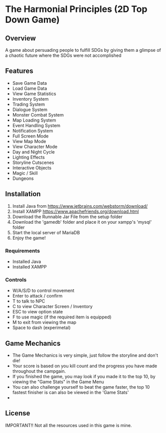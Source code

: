# The Harmonial Principles (2D Top Down Game)

## Overview
A game about persuading people to fulfill SDGs by giving them a glimpse of a chaotic future where the SDGs were not accomplished

## Features
- Save Game Data
- Load Game Data
- View Game Statistics
- Inventory System
- Trading System
- Dialogue System
- Monster Combat System
- Map Loading System
- Event Handling System
- Notification System
- Full Screen Mode
- View Map Mode
- View Character Mode
- Day and Night Cycle
- Lighting Effects
- Storyline Cutscenes
- Interactive Objects
- Magic / Skill
- Dungeons

## Installation
1. Install Java from https://www.jetbrains.com/webstorm/download/
2. Install XAMPP https://www.apachefriends.org/download.html
3. Download the Runnable Jar File from the setup folder
4. Download the 'gamedb' folder and place it on your xampp's 'mysql' folder
5. Start the local server of MariaDB
6. Enjoy the game!

### Requirements
- Installed Java
- Installed XAMPP

### Controls
- W/A/S/D to control movement
- Enter to attack / confirm
- T to talk to NPC
- C to view Character Screen / Inventory
- ESC to view option state
- F to use magic (if the required item is equipped)
- M to exit from viewing the map
- Space to dash (experimetal)

## Game Mechanics
- The Game Mechanics is very simple, just follow the storyline and don't die!
- Your score is based on you kill count and the progress you have made throughout the campgain.
- If you finished the game, you may look if you made it to the top 10, by viewing the "Game Stats" in the Game Menu
- You can also challenge yourself to beat the game faster, the top 10 fastest finisher is can also be viewed in the 'Game Stats'
- 
## License
IMPORTANT!!
Not all the resources used in this game is mine.
